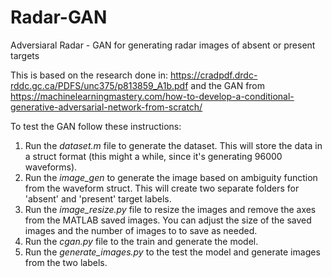 # Radar-GAN
Adversiaral Radar -  GAN for generating radar images of absent or present targets

This is based on the research done in: https://cradpdf.drdc-rddc.gc.ca/PDFS/unc375/p813859_A1b.pdf
and the GAN from https://machinelearningmastery.com/how-to-develop-a-conditional-generative-adversarial-network-from-scratch/

To test the GAN follow these instructions:

1. Run the *dataset.m* file to generate the dataset. This will store the data in a struct format (this might a while, since it's generating 96000 waveforms).
2. Run the *image_gen* to generate the image based on ambiguity function from the waveform struct. This will create two separate folders for 'absent' and 'present' target labels.
3. Run the *image_resize.py* file to resize the images and remove the axes from the MATLAB saved images. You can adjust the size of the saved images and the number of images to to save as needed.
4. Run the *cgan.py* file to the train and generate the model. 
5. Run the *generate_images.py* to the test the model and generate images from the two labels.
